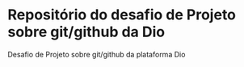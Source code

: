 # Repositório do desafio de Projeto sobre git/github da Dio
Desafio de Projeto sobre git/github da plataforma Dio
